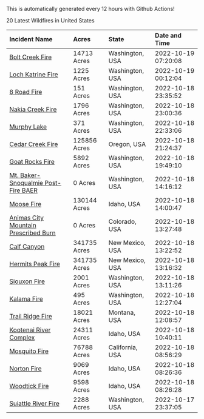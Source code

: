 This is automatically generated every 12 hours with Github Actions!

20 Latest Wildfires in United States

 | Incident Name | Acres | State | Date and Time |
|:---|:---|:---|:---|
| [Bolt Creek Fire](https://inciweb.nwcg.gov/incident/8417/) | 14713 Acres | Washington, USA | 2022-10-19 07:20:08 |
| [Loch Katrine Fire](https://inciweb.nwcg.gov/incident/8447/) | 1225 Acres | Washington, USA | 2022-10-19 00:12:04 |
| [8 Road Fire](https://inciweb.nwcg.gov/incident/8448/) | 151 Acres | Washington, USA | 2022-10-18 23:35:52 |
| [Nakia Creek Fire](https://inciweb.nwcg.gov/incident/8443/) | 1796 Acres | Washington, USA | 2022-10-18 23:00:36 |
| [Murphy Lake](https://inciweb.nwcg.gov/incident/8445/) | 371 Acres | Washington, USA | 2022-10-18 22:33:06 |
| [Cedar Creek Fire](https://inciweb.nwcg.gov/incident/8307/) | 125856 Acres | Oregon, USA | 2022-10-18 21:24:37 |
| [Goat Rocks Fire](https://inciweb.nwcg.gov/incident/8415/) | 5892 Acres | Washington, USA | 2022-10-18 19:49:10 |
| [Mt. Baker-Snoqualmie Post-Fire BAER](https://inciweb.nwcg.gov/incident/8429/) | 0 Acres | Washington, USA | 2022-10-18 14:16:12 |
| [Moose Fire](https://inciweb.nwcg.gov/incident/8249/) | 130144 Acres | Idaho, USA | 2022-10-18 14:00:47 |
| [Animas City Mountain Prescribed Burn](https://inciweb.nwcg.gov/incident/7688/) | 0 Acres | Colorado, USA | 2022-10-18 13:27:48 |
| [Calf Canyon](https://inciweb.nwcg.gov/incident/8069/) | 341735 Acres | New Mexico, USA | 2022-10-18 13:22:52 |
| [Hermits Peak Fire](https://inciweb.nwcg.gov/incident/8049/) | 341735 Acres | New Mexico, USA | 2022-10-18 13:16:32 |
| [Siouxon Fire](https://inciweb.nwcg.gov/incident/8436/) | 2001 Acres | Washington, USA | 2022-10-18 13:11:26 |
| [Kalama Fire](https://inciweb.nwcg.gov/incident/8420/) | 495 Acres | Washington, USA | 2022-10-18 12:27:04 |
| [Trail Ridge Fire](https://inciweb.nwcg.gov/incident/8365/) | 18021 Acres | Montana, USA | 2022-10-18 12:08:57 |
| [Kootenai River Complex ](https://inciweb.nwcg.gov/incident/8378/) | 24311 Acres | Idaho, USA | 2022-10-18 10:40:11 |
| [Mosquito Fire](https://inciweb.nwcg.gov/incident/8398/) | 76788 Acres | California, USA | 2022-10-18 08:56:29 |
| [Norton Fire](https://inciweb.nwcg.gov/incident/8308/) | 9069 Acres | Idaho, USA | 2022-10-18 08:26:36 |
| [Woodtick Fire](https://inciweb.nwcg.gov/incident/8253/) | 9598 Acres | Idaho, USA | 2022-10-18 08:26:28 |
| [Suiattle River Fire](https://inciweb.nwcg.gov/incident/8396/) | 2288 Acres | Washington, USA | 2022-10-17 23:37:05 |
